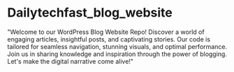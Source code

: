 # Dailytechfast_blog_website
"Welcome to our WordPress Blog Website Repo! Discover a world of engaging articles, insightful posts, and captivating stories. Our code is tailored for seamless navigation, stunning visuals, and optimal performance. Join us in sharing knowledge and inspiration through the power of blogging. Let's make the digital narrative come alive!"

